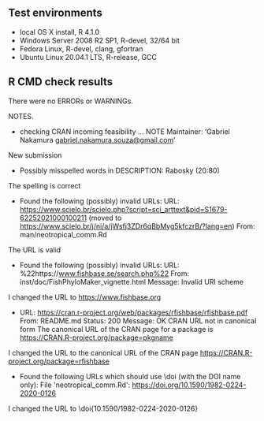 ## Test environments

* local OS X install, R 4.1.0
* Windows Server 2008 R2 SP1, R-devel, 32/64 bit
* Fedora Linux, R-devel, clang, gfortran
* Ubuntu Linux 20.04.1 LTS, R-release, GCC

## R CMD check results

There were no ERRORs or WARNINGs.

NOTES.

* checking CRAN incoming feasibility ... NOTE
Maintainer: ‘Gabriel Nakamura <gabriel.nakamura.souza@gmail.com>’

New submission

* Possibly misspelled words in DESCRIPTION:
  Rabosky (20:80)
  
The spelling is correct

* Found the following (possibly) invalid URLs:
  URL: https://www.scielo.br/scielo.php?script=sci_arttext&pid=S1679-62252021000100211 (moved to https://www.scielo.br/j/ni/a/jWsfj3ZDr6qBbMyg5kfczrB/?lang=en)
From: man/neotropical_comm.Rd

The URL is valid
    
* Found the following (possibly) invalid URLs:
   URL: %22https://www.fishbase.se/search.php%22
     From: inst/doc/FishPhyloMaker_vignette.html
     Message: Invalid URI scheme
     
I changed the URL to https://www.fishbase.org

* URL: https://cran.r-project.org/web/packages/rfishbase/rfishbase.pdf
     From: README.md
     Status: 200
     Message: OK
     CRAN URL not in canonical form
   The canonical URL of the CRAN page for a package is
     https://CRAN.R-project.org/package=pkgname
     
I changed the URL to the canonical URL of the CRAN page https://CRAN.R-project.org/package=rfishbase

*  Found the following URLs which should use \doi (with the DOI name only):
   File 'neotropical_comm.Rd':
     https://doi.org/10.1590/1982-0224-2020-0126
    
I changed the URL to \doi{10.1590/1982-0224-2020-0126}


